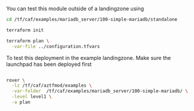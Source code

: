 You can test this module outside of a landingzone using

```bash
cd /tf/caf/examples/mariadb_server/100-simple-mariadb/standalone

terraform init

terraform plan \
  -var-file ../configuration.tfvars 

```

To test this deployment in the example landingzone. Make sure the launchpad has been deployed first

```bash

rover \
  -lz /tf/caf/aztfmod/examples \
  -var-folder  /tf/caf/examples/mariadb_server/100-simple-mariadb/ \
  -level level1 \
  -a plan

```